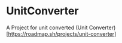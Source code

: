 # UnitConverter
A Project for unit converted
(Unit Converter)[https://roadmap.sh/projects/unit-converter]
